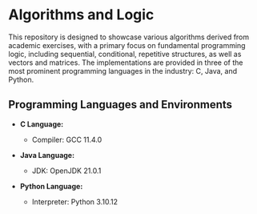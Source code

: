 # Algorithms and Logic

This repository is designed to showcase various algorithms derived from academic exercises, with a primary focus on fundamental programming logic, including sequential, conditional, repetitive structures, as well as vectors and matrices. The implementations are provided in three of the most prominent programming languages in the industry: C, Java, and Python.

## Programming Languages and Environments

- **C Language:**
  - Compiler: GCC 11.4.0

- **Java Language:**
  - JDK: OpenJDK 21.0.1

- **Python Language:**
  - Interpreter: Python 3.10.12
